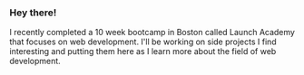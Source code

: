 ### Hey there!

I recently completed a 10 week bootcamp in Boston called Launch Academy that focuses on web development. I'll be working on side projects I find interesting and putting them here as I learn more about the field of web development.
